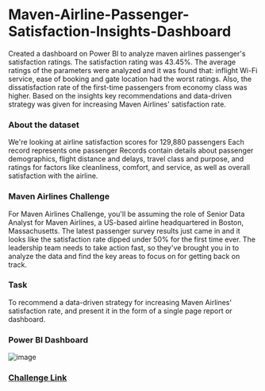 # Maven-Airline-Passenger-Satisfaction-Insights-Dashboard

Created a dashboard on Power BI to analyze maven airlines passenger's satisfaction ratings. The satisfaction rating was 43.45%. The average ratings of the parameters were analyzed and it was found that: inflight Wi-Fi service, ease of booking and gate location had the worst ratings. Also, the dissatisfaction rate of the first-time passengers from economy class was higher. Based on the insights key recommendations and data-driven strategy was given for increasing Maven Airlines' satisfaction rate.

### About the dataset
We're looking at airline satisfaction scores for 129,880 passengers
Each record represents one passenger
Records contain details about passenger demographics, flight distance and delays, travel class and purpose, and ratings for factors like cleanliness, comfort, and service, as well as overall satisfaction with the airline.

### Maven Airlines Challenge
For Maven Airlines Challenge, you'll be assuming the role of Senior Data Analyst for Maven Airlines, a US-based airline headquartered in Boston, Massachusetts. The latest passenger survey results just came in and it looks like the satisfaction rate dipped under 50% for the first time ever. The leadership team needs to take action fast, so they've brought you in to analyze the data and find the key areas to focus on for getting back on track.

### Task
To recommend a data-driven strategy for increasing Maven Airlines' satisfaction rate, and present it in the form of a single page report or dashboard.

### Power BI Dashboard
![image](https://user-images.githubusercontent.com/75059347/171550962-0024d989-14ab-42c7-b222-2fdd3b4f1448.png)

### [Challenge Link](https://www.mavenanalytics.io/blog/maven-airlines-challenge)

